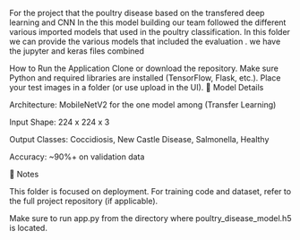  For the project that the poultry disease  based on the transfered deep learning and CNN
 In the  this model building  our team followed  the different various  imported  models that used in the poultry classification.
 In this folder we can provide the various models that included the evaluation . we have the jupyter and keras files combined 

How to Run the Application
Clone or download the repository.
Make sure Python and required libraries are installed (TensorFlow, Flask, etc.).
Place your test images in a folder (or use upload in the UI).
🧠 Model Details

Architecture: MobileNetV2 for the one model among (Transfer Learning)

Input Shape: 224 x 224 x 3

Output Classes: Coccidiosis, New Castle Disease, Salmonella, Healthy

Accuracy: ~90%+ on validation data

📝 Notes

This folder is focused on deployment. For training code and dataset, refer to the full project repository (if applicable).

Make sure to run app.py from the directory where poultry_disease_model.h5 is located.

